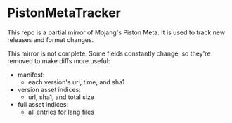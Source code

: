 # PistonMetaTracker
This repo is a partial mirror of Mojang's Piston Meta. It is used to track new releases and format changes.

This mirror is not complete. Some fields constantly change, so they're removed to make diffs more useful:
- manifest:
  - each version's url, time, and sha1
- version asset indices:
  - url, sha1, and total size
- full asset indices:
  - all entries for lang files
